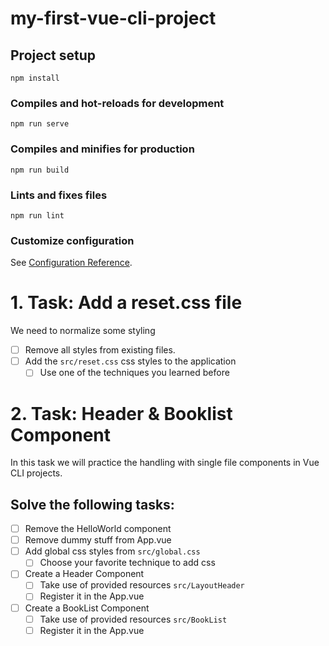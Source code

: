 # my-first-vue-cli-project

## Project setup
```
npm install
```

### Compiles and hot-reloads for development
```
npm run serve
```

### Compiles and minifies for production
```
npm run build
```

### Lints and fixes files
```
npm run lint
```

### Customize configuration
See [Configuration Reference](https://cli.vuejs.org/config/).


# 1. Task: Add a reset.css file

We need to normalize some styling

- [ ] Remove all styles from existing files.
- [ ] Add the `src/reset.css` css styles to the application
  - [ ] Use one of the techniques you learned before

# 2. Task: Header & Booklist Component

In this task we will practice the handling with single file components in Vue CLI projects.

## Solve the following tasks:

- [ ] Remove the HelloWorld component
- [ ] Remove dummy stuff from App.vue
- [ ] Add global css styles from `src/global.css`
  - [ ] Choose your favorite technique to add css
- [ ] Create a Header Component
  - [ ] Take use of provided resources `src/LayoutHeader`
  - [ ] Register it in the App.vue
- [ ] Create a BookList Component
  - [ ] Take use of provided resources `src/BookList`
  - [ ] Register it in the App.vue
